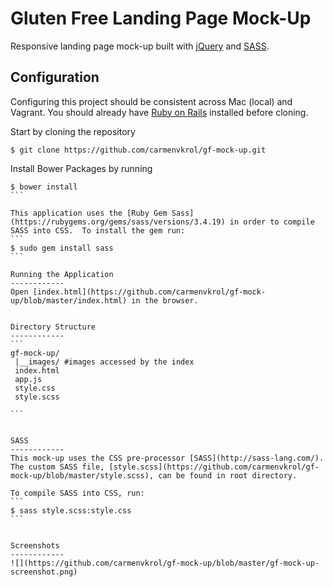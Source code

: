 Gluten Free Landing Page Mock-Up
=============

Responsive landing page mock-up built with [jQuery](https://jquery.com/) and [SASS](http://sass-lang.com/).


Configuration
------------
Configuring this project should be consistent across Mac (local) and Vagrant. You should already have [Ruby on Rails](http://rubyonrails.org/) installed before cloning. 

Start by cloning the repository
```
$ git clone https://github.com/carmenvkrol/gf-mock-up.git
```

Install Bower Packages by running
````
$ bower install
```

This application uses the [Ruby Gem Sass](https://rubygems.org/gems/sass/versions/3.4.19) in order to compile SASS into CSS.  To install the gem run:
```
$ sudo gem install sass
```

Running the Application
------------
Open [index.html](https://github.com/carmenvkrol/gf-mock-up/blob/master/index.html) in the browser.


Directory Structure
------------
```
gf-mock-up/
 |__images/ #images accessed by the index
 index.html
 app.js
 style.css
 style.scss

```


SASS
------------
This mock-up uses the CSS pre-processor [SASS](http://sass-lang.com/).  The custom SASS file, [style.scss](https://github.com/carmenvkrol/gf-mock-up/blob/master/style.scss), can be found in root directory.  

To compile SASS into CSS, run:
```
$ sass style.scss:style.css
```


Screenshots
------------
![](https://github.com/carmenvkrol/gf-mock-up/blob/master/gf-mock-up-screenshot.png)

